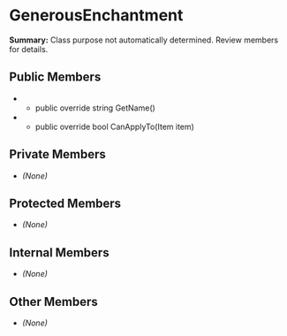 # GenerousEnchantment

**Summary:** Class purpose not automatically determined. Review members for details.

## Public Members
- - public override string GetName()
- - public override bool CanApplyTo(Item item)

## Private Members
- *(None)*

## Protected Members
- *(None)*

## Internal Members
- *(None)*

## Other Members
- *(None)*
